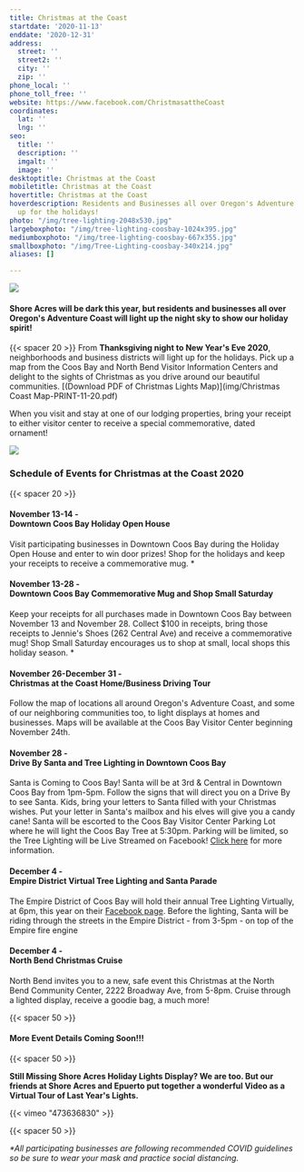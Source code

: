 ```yaml
---
title: Christmas at the Coast
startdate: '2020-11-13'
enddate: '2020-12-31'
address:
  street: ''
  street2: ''
  city: ''
  zip: ''
phone_local: ''
phone_toll_free: ''
website: https://www.facebook.com/ChristmasattheCoast
coordinates:
  lat: ''
  lng: ''
seo:
  title: ''
  description: ''
  imgalt: ''
  image: ''
desktoptitle: Christmas at the Coast
mobiletitle: Christmas at the Coast
hovertitle: Christmas at the Coast
hoverdescription: Residents and Businesses all over Oregon's Adventure Coast are lighting
  up for the holidays!
photo: "/img/tree-lighting-2048x530.jpg"
largeboxphoto: "/img/tree-lighting-coosbay-1024x395.jpg"
mediumboxphoto: "/img/tree-lighting-coosbay-667x355.jpg"
smallboxphoto: "/img/Tree-Lighting-coosbay-340x214.jpg"
aliases: []

---
```

![](/img/catc-form-header-695x322-v02-1.jpg)

#### Shore Acres will be dark this year, but residents and businesses all over Oregon's Adventure Coast will light up the night sky to show our holiday spirit!

{{< spacer 20 >}}
From **Thanksgiving night to New Year's Eve 2020**, neighborhoods and business districts will light up for the holidays. Pick up a map from the Coos Bay and North Bend Visitor Information Centers and delight to the sights of Christmas as you drive around our beautiful communities.  [(Download PDF of Christmas Lights Map)](img/Christmas Coast Map-PRINT-11-20.pdf)

When you visit and stay at one of our lodging properties, bring your receipt to either visitor center to receive a special commemorative, dated ornament!

![](/img/catc-banner-10-20.jpg)

### Schedule of Events for Christmas at the Coast 2020

{{< spacer 20 >}}

#### November 13-14 - <br>Downtown Coos Bay Holiday Open House

Visit participating businesses in Downtown Coos Bay during the Holiday Open House and enter to win door prizes! Shop for the holidays and keep your receipts to receive a commemorative mug. *

#### November 13-28 - <br>Downtown Coos Bay Commemorative Mug and Shop Small Saturday

Keep your receipts for all purchases made in Downtown Coos Bay between November 13 and November 28. Collect $100 in receipts, bring those receipts to Jennie's Shoes (262 Central Ave) and receive a commemorative mug! Shop Small Saturday encourages us to shop at small, local shops this holiday season. *

#### November 26-December 31 - <br>Christmas at the Coast Home/Business Driving Tour

Follow the map of locations all around Oregon's Adventure Coast, and some of our neighboring communities too, to light displays at homes and businesses. Maps will be available at the Coos Bay Visitor Center beginning November 24th.

#### November 28 - <br>Drive By Santa and Tree Lighting in Downtown Coos Bay

Santa is Coming to Coos Bay! Santa will be at 3rd & Central in Downtown Coos Bay from 1pm-5pm. Follow the signs that will direct you on a Drive By to see Santa. Kids, bring your letters to Santa filled with your Christmas wishes. Put your letter in Santa's mailbox and his elves will give you a candy cane! Santa will be escorted to the Coos Bay Visitor Center Parking Lot where he will light the Coos Bay Tree at 5:30pm. Parking will be limited, so the Tree Lighting will be Live Streamed on Facebook! [Click here](https://coosbaydowntown.org/holiday-events-in-downtown-2/) for more information.

#### December 4 - <br>Empire District Virtual Tree Lighting and Santa Parade

The Empire District of Coos Bay will hold their annual Tree Lighting Virtually, at 6pm, this year on their [Facebook page](https://www.facebook.com/Community-Coalition-of-Empire-CCE-110984147408194). Before the lighting, Santa will be riding through the streets in the Empire District - from 3-5pm - on top of the Empire fire engine

#### December 4 - <br>North Bend Christmas Cruise

North Bend invites you to a new, safe event this Christmas at the North Bend Community Center, 2222 Broadway Ave, from 5-8pm. Cruise through a lighted display, receive a goodie bag, a much more!

{{< spacer 50 >}}

#### More Event Details Coming Soon!!!

{{< spacer 50 >}}

**Still Missing Shore Acres Holiday Lights Display? We are too. But our friends at Shore Acres and Epuerto put together a wonderful Video as a Virtual Tour of Last Year's Lights.**

{{< vimeo "473636830" >}}

{{< spacer 50 >}}

_*All participating businesses are following recommended COVID guidelines so be sure to wear your mask and practice social distancing._